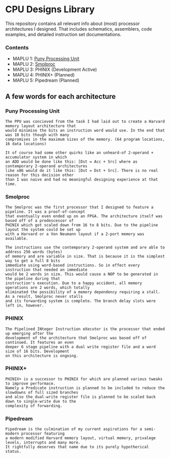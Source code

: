 # CPU Designs Library

This repository contains all relevant info about (most) processor architectures I designed. That includes schematics, assemblers, code examples, and detailed instruction set documentations.

### Contents

- MAPLU 1: [Puny Processing Unit](ppu)
- MAPLU 2: [Smolproc](smolproc)
- MAPLU 3: PHINIX (Development Active)
- MAPLU 4: PHINIX+ (Planned)
- MAPLU 5: Pipedream (Planned)

## A few words for each architecture

### Puny Processing Unit

    The PPU was concieved from the task I had laid out to create a Harvard memory layout architecture that
    would minimise the bits an instruction word would use. In the end that was 10 bits though with many
    compromises in the maximum sizes of the memory. (64 program locations, 16 data locations)
    
    It of course had some other quirks like an unheard-of 2-operand + accumulator system in which
    an ADD would be done like this: [Dst = Acc + Src] where as contemporary 2-operand architectures
    like x86 would do it like this: [Dst = Dst + Src]. There is no real reason for this decision other
    than I was naive and had no meaningful designing experience at that time.

### Smolproc

    The Smolproc was the first processor that I designed to feature a pipeline. It was a proof-of-concept
    that eventually even ended up on an FPGA. The architecture itself was based off of a predescessor of
    PHINIX which got scaled down from 16 to 8 bits. Due to the pipeline layout the system could be set up
    with a Harvard or a Von Neumann layout if a 2-port memory was available.
    
    The instructions use the contemporary 2-operand system and are able to address 256 words (bytes)
    of memory and are variable in size. That is because it is the simplest way to get a full 8 bits
    immediate using word-based instructions. So in effect every instruction that needed an immediate
    would be 2 words in size. This would cause a NOP to be generated in the pipeline during that
    instruction's execution. Due to a happy accident, all memory operations are 2 words, which totally
    eliminated the possibility of a memory dependency requiring a stall. As a result, Smolproc never stalls
    and its forwarding system is complete. The branch delay slots were left in, however.

### PHINIX

    The Pipelined INteger Instruction eXecutor is the processor that ended up emerging after the
    development of the architecture that Smolproc was based off of continued. It features an even
    deeper 6 stage pipeline with a dual write register file and a word size of 16 bits. Development
    on this architecture is ongoing.

### PHINIX+

    PHINIX+ is a successor to PHINIX for which are planned various tweaks to improve performace.
    Namely a Predicate instruction is planned to be included to reduce the slowdowns of full sized branches
    and also the dual-write register file is planned to be scaled back down to single-write due to the
    complexity of forwarding.

### Pipedream

    Pipedream is the culmination of my current aspirations for a semi-modern processor featuring
    a modern modified Harvard memory layout, virtual memory, privalege levels, interrupts and many more.
    It rightfully deserves that name due to its purely hypotherical status.
